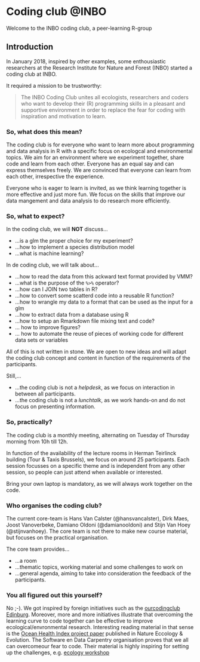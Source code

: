 # Coding club @INBO

Welcome to the INBO coding club, a peer-learning R-group

## Introduction

In January 2018, inspired by other examples, some enthousiastic researchers at the Research Institute for Nature and Forest (INBO) started a coding club at INBO.

It required a mission to be trustworthy:

> The INBO Coding Club unites all ecologists, researchers and coders  who want to develop their (R) programming skills in a pleasant and supportive environment in order to replace the fear for coding with inspiration and motivation to learn. 

### So, what does this mean?

The coding club is for everyone who want to learn more about programming and data analysis in R with a specific focus on ecologcal and environmental topics. We aim for an environment where we experiment together, share code and learn from each other. Everyone has an equal say and can express themselves freely. We are convinced that everyone can learn from each other, irrespective the experience.

Everyone who is eager to learn is invited, as we think learning together is more effective and just more fun. We focus on the skills that improve our data mangement and data analysis to do research more efficiently.

### So, what to expect?

In the coding club, we will __NOT__ discuss...

- ...is a glm the proper choice for my experiment?
- ...how to implement a species distribution model
- ...what is machine learning?

In de coding club, we will talk about...

* ...how to read the data from this ackward text format provided by VMM?
* ...what is the purpose of the `%>%` operator?
* ...how can I JOIN two tables in R?
* ...how to convert some scatterd code into a reusable R function?
* ...how to wrangle my data to a format that can be used as the input for a glm
* ...how to extract data from a database using R
* ...how to setup an Rmarkdown file mixing text and code?
* ... how to improve figures?
* ... how to automate the reuse of pieces of working code for different data sets or variables

All of this is not written in stone. We are open to new ideas and will adapt the coding club concept and content in function of the requirements of the participants.

Still,...

* ...the coding club is not a _helpdesk_, as we focus on interaction in between all participants.
* ...the coding club is not a _lunchtalk_, as we work hands-on and do not focus on presenting information.

### So, practically?

The coding club is a monthly meeting, alternating on Tuesday of Thursday morning from 10h till 12h.

In function of the availability of the lecture rooms in Herman Teirlinck building (Tour & Taxis Brussels), we focus on around 25 participants. Each session focusses on a specific theme and is independent from any other session, so people can just attend when available or interested.

Bring your own laptop is mandatory, as we will always work together on the code.


### Who organises the coding club?

The current core-team is Hans Van Calster (@hansvancalster), Dirk Maes, Joost Vanoverbeke, Damiano Oldoni (@damianooldoni) and Stijn Van Hoey (@stijnvanhoey). The core team is not there to make new course material, but focuses on the practical organisation. 

The core team provides...

* ...a room
* ...thematic topics, working material and some challenges to work on
* ...general agenda, aiming to take into consideration the feedback of the participants.

### You all figured out this yourself?

No ;-). We got inspired by foreign initiatives such as the  [ourcodingclub Edinburg](https://ourcodingclub.github.io/). Moreover, more and more initiatives illustrate that overcoming the learning curve to code together can be effective to improve ecological/envronmental research. Interesting reading material in that sense is the [Ocean Health Index project paper](https://www.nature.com/articles/s41559-017-0160) published in Nature Eccology & Evolution. The Software en Data Carpentry organisation proves that we all can overcomeour fear to code. Their material is highly inspiring for setting up the challenges, e.g. [ecology workshop](http://www.datacarpentry.org/lessons/#ecology-workshop)

